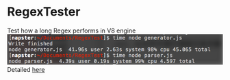 # RegexTester
Test how a long Regex performs in V8 engine
![Result](https://raw.githubusercontent.com/Nappp/RegexTester/master/result.png)
Detailed [here](https://napw.xyz/regexde-xie-suo-sui/)
